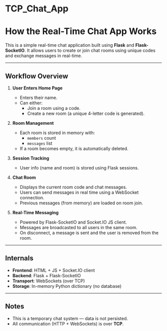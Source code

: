 # TCP_Chat_App

#  How the Real-Time Chat App Works

This is a simple real-time chat application built using **Flask** and **Flask-SocketIO**. It allows users to create or join chat rooms using unique codes and exchange messages in real-time.

---

##  Workflow Overview

1. **User Enters Home Page**
   - Enters their name.
   - Can either:
     - Join a room using a code.
     - Create a new room (a unique 4-letter code is generated).

2. **Room Management**
   - Each room is stored in memory with:
     - `members` count
     - `messages` list
   - If a room becomes empty, it is automatically deleted.

3. **Session Tracking**
   - User info (name and room) is stored using Flask sessions.

4. **Chat Room**
   - Displays the current room code and chat messages.
   - Users can send messages in real time using a WebSocket connection.
   - Previous messages (from memory) are loaded on room join.

5. **Real-Time Messaging**
   - Powered by Flask-SocketIO and Socket.IO JS client.
   - Messages are broadcasted to all users in the same room.
   - On disconnect, a message is sent and the user is removed from the room.

---

##  Internals

- **Frontend**: HTML + JS + Socket.IO client
- **Backend**: Flask + Flask-SocketIO
- **Transport**: WebSockets (over TCP)
- **Storage**: In-memory Python dictionary (no database)

---

## Notes

- This is a temporary chat system — data is not persisted.
- All communication (HTTP + WebSockets) is over **TCP**.
